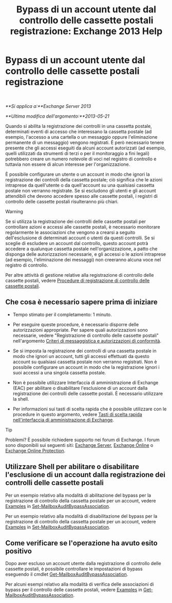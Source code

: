 ﻿---
title: 'Bypass di un account utente dal controllo delle cassette postali registrazione: Exchange 2013 Help'
TOCTitle: Bypass di un account utente dal controllo delle cassette postali registrazione
ms:assetid: 98a87071-fe31-4b67-beb8-a73799e54df2
ms:mtpsurl: https://technet.microsoft.com/it-it/library/Ff461934(v=EXCHG.150)
ms:contentKeyID: 50481257
ms.date: 05/22/2018
mtps_version: v=EXCHG.150
ms.translationtype: MT
---

# Bypass di un account utente dal controllo delle cassette postali registrazione

 

_**Si applica a:**Exchange Server 2013_

_**Ultima modifica dell'argomento:**2013-05-21_

Quando si abilita la registrazione dei controlli in una cassetta postale, determinati eventi di accesso che interessano la cassetta postale (ad esempio, l'accesso a una cartella o un messaggio oppure l'eliminazione permanente di un messaggio) vengono registrati. È però necessario tenere presente che gli accessi eseguiti da alcuni account autorizzati (ad esempio, quelli utilizzati da strumenti di terzi o per il monitoraggio a fini legali) potrebbero creare un numero notevole di voci nel registro di controllo e tuttavia non essere di alcun interesse per l'organizzazione.

È possibile configurare un utente o un account in modo che ignori la registrazione dei controlli della cassetta postale; ciò significa che le azioni intraprese da quell'utente o da quell'account su una qualsiasi cassetta postale non verranno registrate. Se si escludono gli utenti e gli account attendibili che devono accedere spesso alle cassette postali, i registri di controllo delle cassette postali risulteranno più chiari.


> [!WARNING]
> Se si utilizza la registrazione dei controlli delle cassette postali per controllare azioni e accessi alle cassette postali, è necessario monitorare regolarmente le associazioni che vengono a crearsi a seguito dell'esclusione di determinati account o utenti da questi controlli. Se si sceglie di escludere un account dal controllo, questo account potrà accedere a qualunque cassetta postale nell'organizzazione, a patto che disponga delle autorizzazioni necessarie, e gli accessi o le azioni intraprese (ad esempio, l'eliminazione dei messaggi) non creeranno alcuna voce nel registro di controllo.



Per altre attività di gestione relative alla registrazione di controllo delle cassette postali, vedere [Procedure di registrazione di controllo delle cassette postali](mailbox-audit-logging-procedures-exchange-2013-help.md).

## Che cosa è necessario sapere prima di iniziare

  - Tempo stimato per il completamento: 1 minuto.

  - Per eseguire queste procedure, è necessario disporre delle autorizzazioni appropriate. Per sapere quali autorizzazioni sono necessarie, vedere "Registrazione di controllo delle cassette postali" nell'argomento [Criteri di messaggistica e autorizzazioni di conformità](messaging-policy-and-compliance-permissions-exchange-2013-help.md).

  - Se si imposta la registrazione dei controlli di una cassetta postale in modo che ignori un account, tutti gli accessi effettuati da questo account su qualsiasi cassetta postale non verranno registrati. Non è possibile configurare un account in modo che la registrazione ignori i suoi accessi a una singola cassetta postale.

  - Non è possibile utilizzare Interfaccia di amministrazione di Exchange (EAC) per abilitare o disabilitare l'esclusione di un account dalla registrazione dei controlli delle cassette postali. È necessario utilizzare la shell.

  - Per informazioni sui tasti di scelta rapida che è possibile utilizzare con le procedure in questo argomento, vedere [Tasti di scelta rapida nell'interfaccia di amministrazione di Exchange](keyboard-shortcuts-in-the-exchange-admin-center-exchange-online-protection-help.md).


> [!TIP]
> Problemi? È possibile richiedere supporto nei forum di Exchange. I forum sono disponibili sui seguenti siti: <A href="https://go.microsoft.com/fwlink/p/?linkid=60612">Exchange Server</A>, <A href="https://go.microsoft.com/fwlink/p/?linkid=267542">Exchange Online</A> o <A href="https://go.microsoft.com/fwlink/p/?linkid=285351">Exchange Online Protection</A>.



## Utilizzare Shell per abilitare o disabilitare l'esclusione di un account dalla registrazione dei controlli delle cassette postali

Per un esempio relativo alla modalità di abilitazione del bypass per la registrazione di controllo della cassetta postale per un account, vedere [Examples](https://technet.microsoft.com/it-it/ff696758\(exchg.150\)#examples) in [Set-MailboxAuditBypassAssociation](https://technet.microsoft.com/it-it/library/ff696758\(v=exchg.150\)).

Per un esempio relativo alla modalità di disabilitazione del bypass per la registrazione di controllo della cassetta postale per un account, vedere [Examples](https://technet.microsoft.com/it-it/ff696758\(exchg.150\)#examples) in [Set-MailboxAuditBypassAssociation](https://technet.microsoft.com/it-it/library/ff696758\(v=exchg.150\)).

## Come verificare se l'operazione ha avuto esito positivo

Dopo aver escluso un account utente dalla registrazione di controllo delle cassette postali, è possibile controllare le impostazioni di bypass eseguendo il cmdlet [Get-MailboxAuditBypassAssociation](https://technet.microsoft.com/it-it/library/ff696741\(v=exchg.150\)).

Per alcuni esempi relativo alla modalità di verifica delle associazioni di bypass per il controllo delle cassette postali, vedere [Examples](https://technet.microsoft.com/it-it/ff696741\(exchg.150\)#examples) in [Get-MailboxAuditBypassAssociation](https://technet.microsoft.com/it-it/library/ff696741\(v=exchg.150\)).

